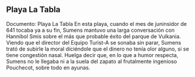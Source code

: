 ## Playa La Tabla
Documento: Playa La Tabla
En esta playa, cuando el mes de juninsidor de 641 tocaba ya a su fin, Sumens mantuvo una larga conversación con Hannibol Smis sobre el más que probable éxito del parque de Vulkania. Viendo que el director del Equipo Turist-A se sonaba sin parar, Sumens trató de subirle la moral diciéndole que el dinero no tenía olor alguno, si se tiene congestión nasal. Huelga decir que, en lo que a humor respecta, Sumens no le llegaba ni a la suela del zapato al frutalmente ingenioso Pouchecot, sobre todo en ayunas.
